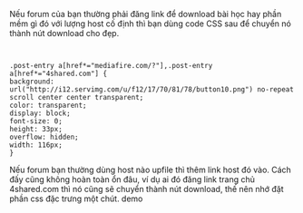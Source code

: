 Nếu forum của bạn thường phải đăng link để download bài học hay phần mềm gì đó với lượng host cố định thì bạn dùng code CSS sau để chuyển nó thành nút download cho đẹp.
```


.post-entry a[href*="mediafire.com/?"],.post-entry a[href*="4shared.com"] {
background: url("http://i12.servimg.com/u/f12/17/70/81/78/button10.png") no-repeat scroll center center transparent;
color: transparent;
display: block;
font-size: 0;
height: 33px;
overflow: hidden;
width: 116px;
}
```

Nếu forum bạn thường dùng host nào upfile thì thêm link host đó vào.
Cách đấy cũng không hoàn toàn ổn đâu, ví dụ ai đó đăng link trang chủ 4shared.com thì nó cũng sẽ chuyển thành nút download, thế nên nhớ đặt phần css đặc trưng một chút.
demo